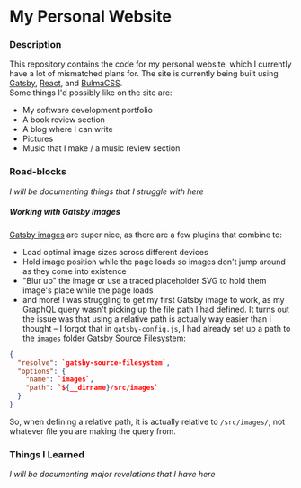# My Personal Website

### Description

This repository contains the code for my personal website, which I currently have a lot of mismatched plans for. The site is currently being built using [Gatsby](https://www.gatsbyjs.org/), [React](https://reactjs.org/), and [BulmaCSS](https://bulma.io/).\
Some things I'd possibly like on the site are:

- My software development portfolio
- A book review section
- A blog where I can write
- Pictures
- Music that I make / a music review section

### Road-blocks

_I will be documenting things that I struggle with here_

##### Working with Gatsby Images

[Gatsby images](https://www.gatsbyjs.org/docs/working-with-images/) are super nice, as there are a few plugins that combine to:

- Load optimal image sizes across different devices
- Hold image position while the page loads so images don't jump around as they come into existence
- "Blur up" the image or use a traced placeholder SVG to hold them image's place while the page loads
- and more!
  I was struggling to get my first Gatsby image to work, as my GraphQL query wasn't picking up the file path I had defined. It turns out the issue was that using a relative path is actually way easier than I thought – I forgot that in `gatsby-config.js`, I had already set up a path to the `images` folder [Gatsby Source Filesystem](https://www.gatsbyjs.org/packages/gatsby-source-filesystem/):

```json
{
  "resolve": `gatsby-source-filesystem`,
  "options": {
    "name": `images`,
    "path": `${__dirname}/src/images`
  }
}
```

So, when defining a relative path, it is actually relative to `/src/images/`, not whatever file you are making the query from.

### Things I Learned

_I will be documenting major revelations that I have here_

